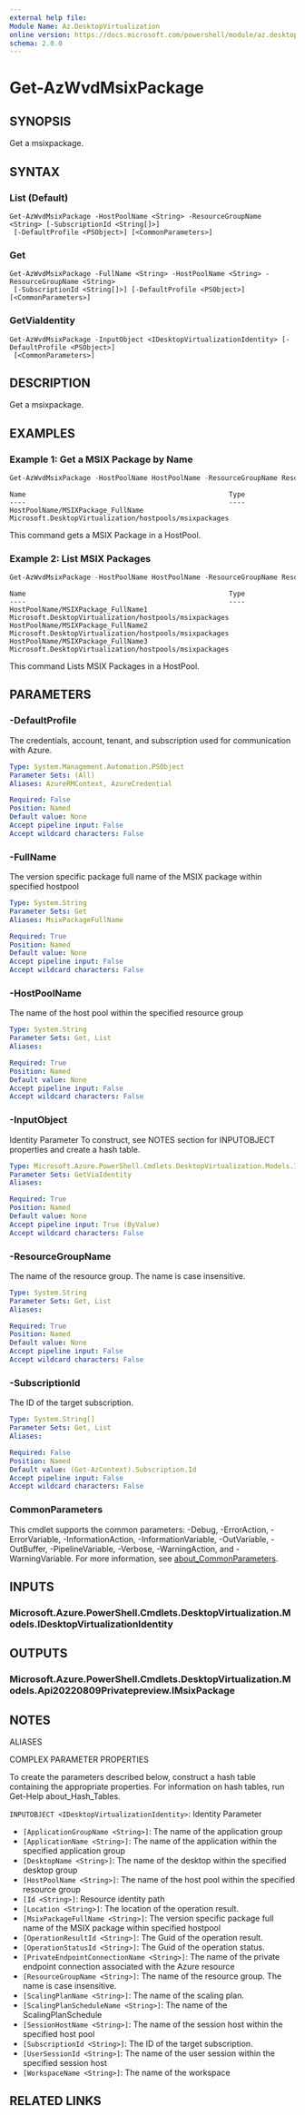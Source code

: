 ```yaml
---
external help file:
Module Name: Az.DesktopVirtualization
online version: https://docs.microsoft.com/powershell/module/az.desktopvirtualization/get-azwvdmsixpackage
schema: 2.0.0
---
```


# Get-AzWvdMsixPackage

## SYNOPSIS
Get a msixpackage.

## SYNTAX

### List (Default)
```
Get-AzWvdMsixPackage -HostPoolName <String> -ResourceGroupName <String> [-SubscriptionId <String[]>]
 [-DefaultProfile <PSObject>] [<CommonParameters>]
```

### Get
```
Get-AzWvdMsixPackage -FullName <String> -HostPoolName <String> -ResourceGroupName <String>
 [-SubscriptionId <String[]>] [-DefaultProfile <PSObject>] [<CommonParameters>]
```

### GetViaIdentity
```
Get-AzWvdMsixPackage -InputObject <IDesktopVirtualizationIdentity> [-DefaultProfile <PSObject>]
 [<CommonParameters>]
```

## DESCRIPTION
Get a msixpackage.

## EXAMPLES

### Example 1: Get a MSIX Package by Name
```powershell
Get-AzWvdMsixPackage -HostPoolName HostPoolName -ResourceGroupName ResourceGroupName -SubscriptionId SubscriptionId -FullName PackageFullName
```

```output
Name                                                  Type
----                                                  ----
HostPoolName/MSIXPackage_FullName                     Microsoft.DesktopVirtualization/hostpools/msixpackages
```

This command gets a MSIX Package in a HostPool.

### Example 2: List MSIX Packages 
```powershell
Get-AzWvdMsixPackage -HostPoolName HostPoolName -ResourceGroupName ResourceGroupName -SubscriptionId SubscriptionId
```

```output
Name                                                  Type
----                                                  ----
HostPoolName/MSIXPackage_FullName1                    Microsoft.DesktopVirtualization/hostpools/msixpackages
HostPoolName/MSIXPackage_FullName2                    Microsoft.DesktopVirtualization/hostpools/msixpackages
HostPoolName/MSIXPackage_FullName3                    Microsoft.DesktopVirtualization/hostpools/msixpackages
```

This command Lists MSIX Packages in a HostPool.

## PARAMETERS

### -DefaultProfile
The credentials, account, tenant, and subscription used for communication with Azure.

```yaml
Type: System.Management.Automation.PSObject
Parameter Sets: (All)
Aliases: AzureRMContext, AzureCredential

Required: False
Position: Named
Default value: None
Accept pipeline input: False
Accept wildcard characters: False
```

### -FullName
The version specific package full name of the MSIX package within specified hostpool

```yaml
Type: System.String
Parameter Sets: Get
Aliases: MsixPackageFullName

Required: True
Position: Named
Default value: None
Accept pipeline input: False
Accept wildcard characters: False
```

### -HostPoolName
The name of the host pool within the specified resource group

```yaml
Type: System.String
Parameter Sets: Get, List
Aliases:

Required: True
Position: Named
Default value: None
Accept pipeline input: False
Accept wildcard characters: False
```

### -InputObject
Identity Parameter
To construct, see NOTES section for INPUTOBJECT properties and create a hash table.

```yaml
Type: Microsoft.Azure.PowerShell.Cmdlets.DesktopVirtualization.Models.IDesktopVirtualizationIdentity
Parameter Sets: GetViaIdentity
Aliases:

Required: True
Position: Named
Default value: None
Accept pipeline input: True (ByValue)
Accept wildcard characters: False
```

### -ResourceGroupName
The name of the resource group.
The name is case insensitive.

```yaml
Type: System.String
Parameter Sets: Get, List
Aliases:

Required: True
Position: Named
Default value: None
Accept pipeline input: False
Accept wildcard characters: False
```

### -SubscriptionId
The ID of the target subscription.

```yaml
Type: System.String[]
Parameter Sets: Get, List
Aliases:

Required: False
Position: Named
Default value: (Get-AzContext).Subscription.Id
Accept pipeline input: False
Accept wildcard characters: False
```

### CommonParameters
This cmdlet supports the common parameters: -Debug, -ErrorAction, -ErrorVariable, -InformationAction, -InformationVariable, -OutVariable, -OutBuffer, -PipelineVariable, -Verbose, -WarningAction, and -WarningVariable. For more information, see [about_CommonParameters](http://go.microsoft.com/fwlink/?LinkID=113216).

## INPUTS

### Microsoft.Azure.PowerShell.Cmdlets.DesktopVirtualization.Models.IDesktopVirtualizationIdentity

## OUTPUTS

### Microsoft.Azure.PowerShell.Cmdlets.DesktopVirtualization.Models.Api20220809Privatepreview.IMsixPackage

## NOTES

ALIASES

COMPLEX PARAMETER PROPERTIES

To create the parameters described below, construct a hash table containing the appropriate properties. For information on hash tables, run Get-Help about_Hash_Tables.


`INPUTOBJECT <IDesktopVirtualizationIdentity>`: Identity Parameter
  - `[ApplicationGroupName <String>]`: The name of the application group
  - `[ApplicationName <String>]`: The name of the application within the specified application group
  - `[DesktopName <String>]`: The name of the desktop within the specified desktop group
  - `[HostPoolName <String>]`: The name of the host pool within the specified resource group
  - `[Id <String>]`: Resource identity path
  - `[Location <String>]`: The location of the operation result.
  - `[MsixPackageFullName <String>]`: The version specific package full name of the MSIX package within specified hostpool
  - `[OperationResultId <String>]`: The Guid of the operation result.
  - `[OperationStatusId <String>]`: The Guid of the operation status.
  - `[PrivateEndpointConnectionName <String>]`: The name of the private endpoint connection associated with the Azure resource
  - `[ResourceGroupName <String>]`: The name of the resource group. The name is case insensitive.
  - `[ScalingPlanName <String>]`: The name of the scaling plan.
  - `[ScalingPlanScheduleName <String>]`: The name of the ScalingPlanSchedule
  - `[SessionHostName <String>]`: The name of the session host within the specified host pool
  - `[SubscriptionId <String>]`: The ID of the target subscription.
  - `[UserSessionId <String>]`: The name of the user session within the specified session host
  - `[WorkspaceName <String>]`: The name of the workspace

## RELATED LINKS


